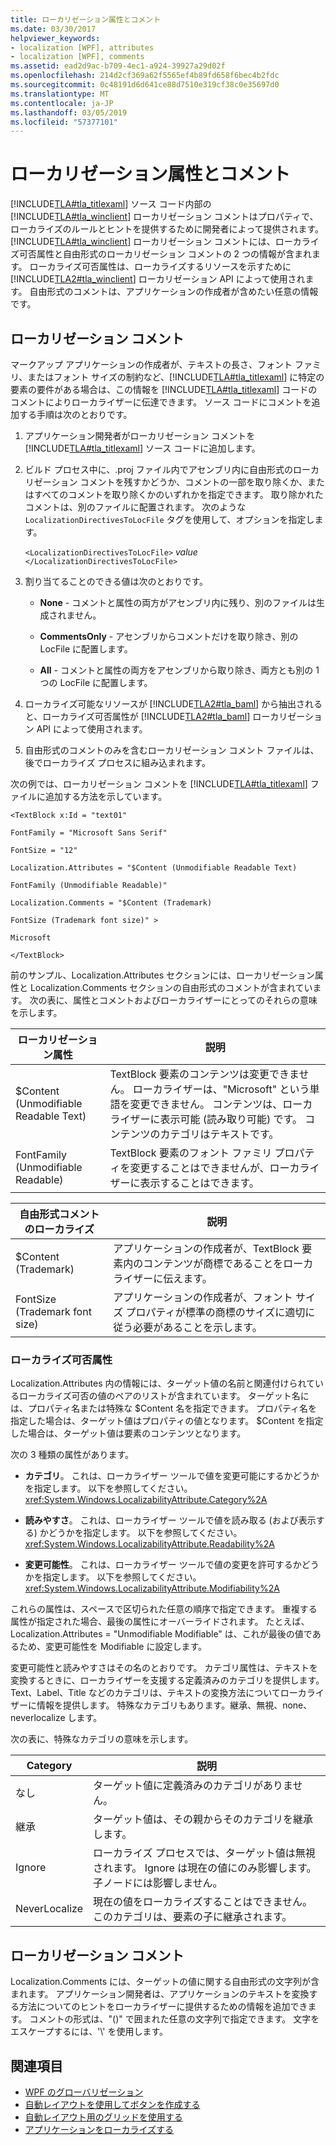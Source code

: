 ```yaml
---
title: ローカリゼーション属性とコメント
ms.date: 03/30/2017
helpviewer_keywords:
- localization [WPF], attributes
- localization [WPF], comments
ms.assetid: ead2d9ac-b709-4ec1-a924-39927a29d02f
ms.openlocfilehash: 214d2cf369a62f5565ef4b89fd658f6bec4b2fdc
ms.sourcegitcommit: 0c48191d6d641ce88d7510e319cf38c0e35697d0
ms.translationtype: MT
ms.contentlocale: ja-JP
ms.lasthandoff: 03/05/2019
ms.locfileid: "57377101"
---
```

# <a name="localization-attributes-and-comments"></a>ローカリゼーション属性とコメント
[!INCLUDE[TLA#tla_titlexaml](../../../../includes/tlasharptla-titlexaml-md.md)] ソース コード内部の [!INCLUDE[TLA#tla_winclient](../../../../includes/tlasharptla-winclient-md.md)] ローカリゼーション コメントはプロパティで、ローカライズのルールとヒントを提供するために開発者によって提供されます。 [!INCLUDE[TLA#tla_winclient](../../../../includes/tlasharptla-winclient-md.md)] ローカリゼーション コメントには、ローカライズ可否属性と自由形式のローカリゼーション コメントの 2 つの情報が含まれます。 ローカライズ可否属性は、ローカライズするリソースを示すために [!INCLUDE[TLA2#tla_winclient](../../../../includes/tla2sharptla-winclient-md.md)] ローカリゼーション API によって使用されます。 自由形式のコメントは、アプリケーションの作成者が含めたい任意の情報です。  
  

  
<a name="Localizer_Comments_"></a>   
## <a name="localization-comments"></a>ローカリゼーション コメント  
 マークアップ アプリケーションの作成者が、テキストの長さ、フォント ファミリ、またはフォント サイズの制約など、[!INCLUDE[TLA#tla_titlexaml](../../../../includes/tlasharptla-titlexaml-md.md)] に特定の要素の要件がある場合は、この情報を [!INCLUDE[TLA#tla_titlexaml](../../../../includes/tlasharptla-titlexaml-md.md)] コードのコメントによりローカライザーに伝達できます。 ソース コードにコメントを追加する手順は次のとおりです。  
  
1.  アプリケーション開発者がローカリゼーション コメントを [!INCLUDE[TLA#tla_titlexaml](../../../../includes/tlasharptla-titlexaml-md.md)] ソース コードに追加します。  
  
2.  ビルド プロセス中に、.proj ファイル内でアセンブリ内に自由形式のローカリゼーション コメントを残すかどうか、コメントの一部を取り除くか、またはすべてのコメントを取り除くかのいずれかを指定できます。 取り除かれたコメントは、別のファイルに配置されます。 次のような `LocalizationDirectivesToLocFile` タグを使用して、オプションを指定します。  
  
     `<LocalizationDirectivesToLocFile>` *value* `</LocalizationDirectivesToLocFile>`  
  
3.  割り当てることのできる値は次のとおりです。  
  
    -   **None** - コメントと属性の両方がアセンブリ内に残り、別のファイルは生成されません。  
  
    -   **CommentsOnly** - アセンブリからコメントだけを取り除き、別の LocFile に配置します。  
  
    -   **All** - コメントと属性の両方をアセンブリから取り除き、両方とも別の 1 つの LocFile に配置します。  
  
4.  ローカライズ可能なリソースが [!INCLUDE[TLA2#tla_baml](../../../../includes/tla2sharptla-baml-md.md)] から抽出されると、ローカライズ可否属性が [!INCLUDE[TLA2#tla_baml](../../../../includes/tla2sharptla-baml-md.md)] ローカリゼーション API によって使用されます。  
  
5.  自由形式のコメントのみを含むローカリゼーション コメント ファイルは、後でローカライズ プロセスに組み込まれます。  
  
 次の例では、ローカリゼーション コメントを [!INCLUDE[TLA#tla_titlexaml](../../../../includes/tlasharptla-titlexaml-md.md)] ファイルに追加する方法を示しています。  
  
 `<TextBlock x:Id = "text01"`  
  
 `FontFamily = "Microsoft Sans Serif"`  
  
 `FontSize = "12"`  
  
 `Localization.Attributes = "$Content (Unmodifiable Readable Text)`  
  
 `FontFamily (Unmodifiable Readable)"`  
  
 `Localization.Comments = "$Content (Trademark)`  
  
 `FontSize (Trademark font size)" >`  
  
 `Microsoft`  
  
 `</TextBlock>`  
  
 前のサンプル、Localization.Attributes セクションには、ローカリゼーション属性と Localization.Comments セクションの自由形式のコメントが含まれています。 次の表に、属性とコメントおよびローカライザーにとってのそれらの意味を示します。  
  
|ローカリゼーション属性|説明|  
|-----------------------------|-------------|  
|$Content (Unmodifiable Readable Text)|TextBlock 要素のコンテンツは変更できません。 ローカライザーは、"Microsoft" という単語を変更できません。 コンテンツは、ローカライザーに表示可能 (読み取り可能) です。 コンテンツのカテゴリはテキストです。|  
|FontFamily (Unmodifiable Readable)|TextBlock 要素のフォント ファミリ プロパティを変更することはできませんが、ローカライザーに表示することはできます。|  
  
|自由形式コメントのローカライズ|説明|  
|--------------------------------------|-------------|  
|$Content (Trademark)|アプリケーションの作成者が、TextBlock 要素内のコンテンツが商標であることをローカライザーに伝えます。|  
|FontSize (Trademark font size)|アプリケーションの作成者が、フォント サイズ プロパティが標準の商標のサイズに適切に従う必要があることを示します。|  
  
### <a name="localizability-attributes"></a>ローカライズ可否属性  
 Localization.Attributes 内の情報には、ターゲット値の名前と関連付けられているローカライズ可否の値のペアのリストが含まれています。 ターゲット名には、プロパティ名または特殊な $Content 名を指定できます。 プロパティ名を指定した場合は、ターゲット値はプロパティの値となります。 $Content を指定した場合は、ターゲット値は要素のコンテンツとなります。  
  
 次の 3 種類の属性があります。  
  
-   **カテゴリ**。 これは、ローカライザー ツールで値を変更可能にするかどうかを指定します。 以下を参照してください。<xref:System.Windows.LocalizabilityAttribute.Category%2A>  
  
-   **読みやすさ**。 これは、ローカライザー ツールで値を読み取る (および表示する) かどうかを指定します。 以下を参照してください。<xref:System.Windows.LocalizabilityAttribute.Readability%2A>  
  
-   **変更可能性**。 これは、ローカライザー ツールで値の変更を許可するかどうかを指定します。 以下を参照してください。<xref:System.Windows.LocalizabilityAttribute.Modifiability%2A>  
  
 これらの属性は、スペースで区切られた任意の順序で指定できます。 重複する属性が指定された場合、最後の属性にオーバーライドされます。 たとえば、Localization.Attributes = "Unmodifiable Modifiable" は、これが最後の値であるため、変更可能性を Modifiable に設定します。  
  
 変更可能性と読みやすさはその名のとおりです。 カテゴリ属性は、テキストを変換するときに、ローカライザーを支援する定義済みのカテゴリを提供します。 Text、Label、Title などのカテゴリは、テキストの変換方法についてローカライザーに情報を提供します。 特殊なカテゴリもあります。継承、無視、none、neverlocalize します。  
  
 次の表に、特殊なカテゴリの意味を示します。  
  
|Category|説明|  
|--------------|-------------|  
|なし|ターゲット値に定義済みのカテゴリがありません。|  
|継承|ターゲット値は、その親からそのカテゴリを継承します。|  
|Ignore|ローカライズ プロセスでは、ターゲット値は無視されます。 Ignore は現在の値にのみ影響します。 子ノードには影響しません。|  
|NeverLocalize|現在の値をローカライズすることはできません。 このカテゴリは、要素の子に継承されます。|  
  
<a name="Localization_Comments"></a>   
## <a name="localization-comments"></a>ローカリゼーション コメント  
 Localization.Comments には、ターゲットの値に関する自由形式の文字列が含まれます。 アプリケーション開発者は、アプリケーションのテキストを変換する方法についてのヒントをローカライザーに提供するための情報を追加できます。 コメントの形式は、"()" で囲まれた任意の文字列で指定できます。 文字をエスケープするには、'\\' を使用します。  
  
## <a name="see-also"></a>関連項目
- [WPF のグローバリゼーション](globalization-for-wpf.md)
- [自動レイアウトを使用してボタンを作成する](how-to-use-automatic-layout-to-create-a-button.md)
- [自動レイアウト用のグリッドを使用する](how-to-use-a-grid-for-automatic-layout.md)
- [アプリケーションをローカライズする](how-to-localize-an-application.md)
